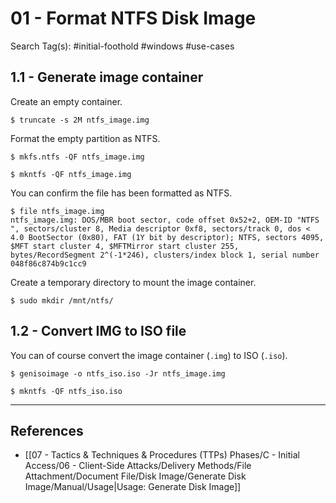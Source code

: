 # 01 - Format NTFS Disk Image

Search Tag(s): #initial-foothold #windows #use-cases

## 1.1 - Generate image container

Create an empty container.

```
$ truncate -s 2M ntfs_image.img
```

Format the empty partition as NTFS.

```
$ mkfs.ntfs -QF ntfs_image.img

$ mkntfs -QF ntfs_image.img
```

You can confirm the file has been formatted as NTFS.

```
$ file ntfs_image.img
ntfs_image.img: DOS/MBR boot sector, code offset 0x52+2, OEM-ID "NTFS    ", sectors/cluster 8, Media descriptor 0xf8, sectors/track 0, dos < 4.0 BootSector (0x80), FAT (1Y bit by descriptor); NTFS, sectors 4095, $MFT start cluster 4, $MFTMirror start cluster 255, bytes/RecordSegment 2^(-1*246), clusters/index block 1, serial number 048f86c874b9c1cc9
```

Create a temporary directory to mount the image container.

```
$ sudo mkdir /mnt/ntfs/
```

## 1.2 -  Convert IMG to ISO file

You can of course convert the image container (`.img`) to ISO (`.iso`).

```
$ genisoimage -o ntfs_iso.iso -Jr ntfs_image.img

$ mkntfs -QF ntfs_iso.iso
```

---
## References

- [[07 - Tactics & Techniques & Procedures (TTPs) Phases/C - Initial Access/06 - Client-Side Attacks/Delivery Methods/File Attachment/Document File/Disk Image/Generate Disk Image/Manual/Usage|Usage: Generate Disk Image]]